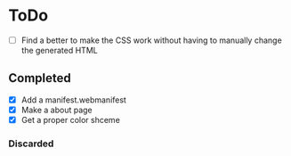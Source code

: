 # ToDo

- [ ] Find a better to make the CSS work without having to manually change the generated HTML

## Completed

- [X] Add a manifest.webmanifest
- [X] Make a about page
- [X] Get a proper color shceme

### Discarded
